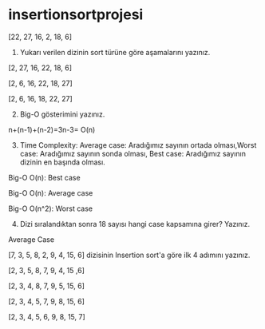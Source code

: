 # insertionsortprojesi

[22, 27, 16, 2, 18, 6]

1. Yukarı verilen dizinin sort türüne göre aşamalarını yazınız.

[2, 27, 16, 22, 18, 6]

[2, 6, 16, 22, 18, 27]

[2, 6, 16, 18, 22, 27]

2. Big-O gösterimini yazınız.

n+(n-1)+(n-2)=3n-3= O(n)

3. Time Complexity: Average case: Aradığımız sayının ortada olması,Worst case: Aradığımız sayının sonda olması, Best case: Aradığımız sayının dizinin en başında olması.

Big-O O(n): Best case  

Big-O O(n): Average case

Big-O O(n^2): Worst case

4. Dizi sıralandıktan sonra 18 sayısı hangi case kapsamına girer? Yazınız.

Average Case

[7, 3, 5, 8, 2, 9, 4, 15, 6] dizisinin Insertion sort'a göre ilk 4 adımını yazınız.

[2, 3, 5, 8, 7, 9, 4, 15 ,6]

[2, 3, 4, 8, 7, 9, 5, 15, 6]

[2, 3, 4, 5, 7, 9, 8, 15, 6]

[2, 3, 4, 5, 6, 9, 8, 15, 7]
